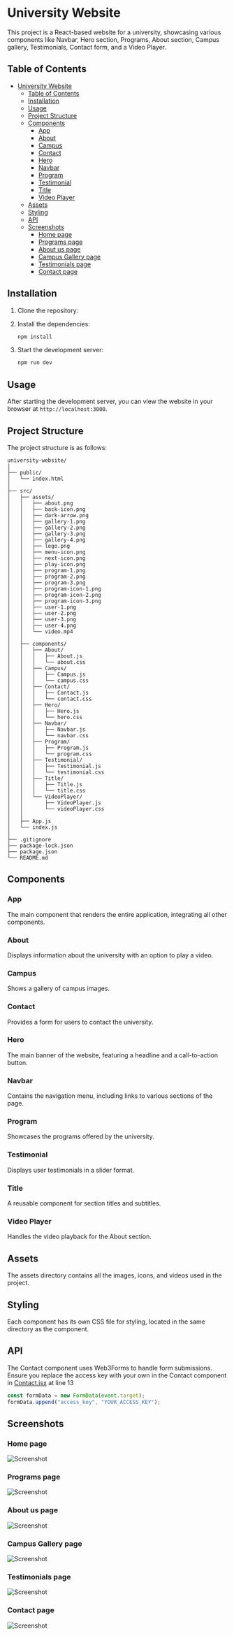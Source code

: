 # University Website

This project is a React-based website for a university, showcasing various components like Navbar, Hero section, Programs, About section, Campus gallery, Testimonials, Contact form, and a Video Player.

## Table of Contents

- [University Website](#university-website)
  - [Table of Contents](#table-of-contents)
  - [Installation](#installation)
  - [Usage](#usage)
  - [Project Structure](#project-structure)
  - [Components](#components)
    - [App](#app)
    - [About](#about)
    - [Campus](#campus)
    - [Contact](#contact)
    - [Hero](#hero)
    - [Navbar](#navbar)
    - [Program](#program)
    - [Testimonial](#testimonial)
    - [Title](#title)
    - [Video Player](#video-player)
  - [Assets](#assets)
  - [Styling](#styling)
  - [API](#api)
  - [Screenshots](#screenshots)
    - [Home page](#home-page)
    - [Programs page](#programs-page)
    - [About us page](#about-us-page)
    - [Campus Gallery page](#campus-gallery-page)
    - [Testimonials page](#testimonials-page)
    - [Contact page](#contact-page)

## Installation

1. Clone the repository:

2. Install the dependencies:
   ```bash
   npm install
   ```

3. Start the development server:
   ```bash
   npm run dev
   ```

## Usage

After starting the development server, you can view the website in your browser at `http://localhost:3000`.

## Project Structure

The project structure is as follows:

```
university-website/
│
├── public/
│   └── index.html
│
├── src/
│   ├── assets/
│   │   ├── about.png
│   │   ├── back-icon.png
│   │   ├── dark-arrow.png
│   │   ├── gallery-1.png
│   │   ├── gallery-2.png
│   │   ├── gallery-3.png
│   │   ├── gallery-4.png
│   │   ├── logo.png
│   │   ├── menu-icon.png
│   │   ├── next-icon.png
│   │   ├── play-icon.png
│   │   ├── program-1.png
│   │   ├── program-2.png
│   │   ├── program-3.png
│   │   ├── program-icon-1.png
│   │   ├── program-icon-2.png
│   │   ├── program-icon-3.png
│   │   ├── user-1.png
│   │   ├── user-2.png
│   │   ├── user-3.png
│   │   ├── user-4.png
│   │   └── video.mp4
│   │
│   ├── components/
│   │   ├── About/
│   │   │   ├── About.js
│   │   │   └── about.css
│   │   ├── Campus/
│   │   │   ├── Campus.js
│   │   │   └── campus.css
│   │   ├── Contact/
│   │   │   ├── Contact.js
│   │   │   └── contact.css
│   │   ├── Hero/
│   │   │   ├── Hero.js
│   │   │   └── hero.css
│   │   ├── Navbar/
│   │   │   ├── Navbar.js
│   │   │   └── navbar.css
│   │   ├── Program/
│   │   │   ├── Program.js
│   │   │   └── program.css
│   │   ├── Testimonial/
│   │   │   ├── Testimonial.js
│   │   │   └── testimonial.css
│   │   ├── Title/
│   │   │   ├── Title.js
│   │   │   └── title.css
│   │   └── VideoPlayer/
│   │       ├── VideoPlayer.js
│   │       └── videoPlayer.css
│   │
│   ├── App.js
│   └── index.js
│
├── .gitignore
├── package-lock.json
├── package.json
└── README.md
```

## Components

### App

The main component that renders the entire application, integrating all other components.

### About

Displays information about the university with an option to play a video.

### Campus

Shows a gallery of campus images.

### Contact

Provides a form for users to contact the university.

### Hero

The main banner of the website, featuring a headline and a call-to-action button.

### Navbar

Contains the navigation menu, including links to various sections of the page.

### Program

Showcases the programs offered by the university.

### Testimonial

Displays user testimonials in a slider format.

### Title

A reusable component for section titles and subtitles.

### Video Player

Handles the video playback for the About section.

## Assets

The assets directory contains all the images, icons, and videos used in the project.

## Styling

Each component has its own CSS file for styling, located in the same directory as the component.

## API

The Contact component uses Web3Forms to handle form submissions. Ensure you replace the access key with your own in the Contact component in [Contact.jsx](https://github.com/ishwar-ikm/React-Projects/tree/main/1.%20ToDo) at line 13

```javascript
const formData = new FormData(event.target);
formData.append("access_key", "YOUR_ACCESS_KEY");
```

## Screenshots
### Home page
![Screenshot](screenshots/home.png)
### Programs page
![Screenshot](screenshots/programs.png)
### About us page
![Screenshot](screenshots/about.png)
### Campus Gallery page
![Screenshot](screenshots/campus.png)
### Testimonials page
![Screenshot](screenshots/testimonials.png)
### Contact page
![Screenshot](screenshots/contact.png)